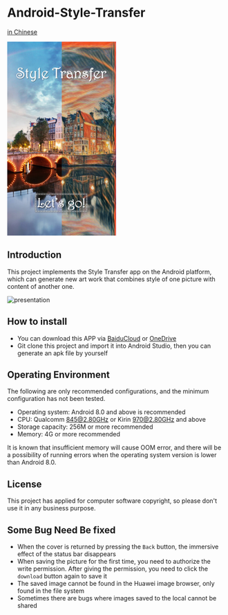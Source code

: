 # Android-Style-Transfer

[in Chinese](./README_zh.md)

<img src="README/cover.jpg" width=50%>

## Introduction

This project implements the Style Transfer app on the Android platform, which can generate new art work that combines style of one picture with content of another one.

![presentation](README/presentation.png)

## How to install

- You can download this APP via [BaiduCloud](https://pan.baidu.com/s/1015CjFUm7IxDgTaCmqRLFg) or [OneDrive](https://mailustceducn-my.sharepoint.com/:u:/g/personal/keyanjie_mail_ustc_edu_cn/EffSlFEd0pBIr4K0CF_-7icBIRuTL4RAIhRRhUgmroarAQ?e=pZn3vu)
- Git clone this project and import it into Android Studio, then you can generate an apk file by yourself

## Operating Environment

The following are only recommended configurations, and the minimum configuration has not been tested.

- Operating system: Android 8.0 and above is recommended
- CPU: Qualcomm 845@2.80GHz or Kirin 970@2.80GHz and above
- Storage capacity: 256M or more recommended
- Memory: 4G or more recommended

It is known that insufficient memory will cause OOM error, and there will be a possibility of running errors when the operating system version is lower than Android 8.0.

## License

This project has applied for computer software copyright, so please don't use it in any business purpose.

## Some Bug Need Be fixed

- When the cover is returned by pressing the `Back` button, the immersive effect of the status bar disappears
- When saving the picture for the first time, you need to authorize the write permission. After giving the permission, you need to click the `download` button again to save it
- The saved image cannot be found in the Huawei image browser, only found in the file system
- Sometimes there are bugs where images saved to the local cannot be shared